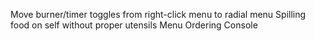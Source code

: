 Move burner/timer toggles from right-click menu to radial menu
Spilling food on self without proper utensils
Menu Ordering Console
